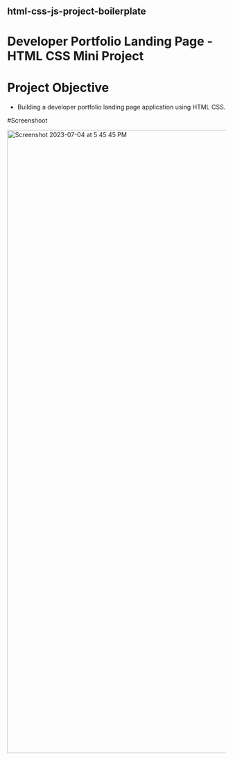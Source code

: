 ## html-css-js-project-boilerplate

# Developer Portfolio Landing Page - HTML CSS Mini Project

# Project Objective

 * Building a developer portfolio landing page application using HTML CSS.

#Screenshoot 

<img width="1439" alt="Screenshot 2023-07-04 at 5 45 45 PM" src="https://github.com/Surjoyday/Developer-Portfolio-Landing-Page---HTML-CSS-Mini-Project---23uk3en52mlp/assets/90568406/a52af6c7-7e55-4021-9c59-26f30c43e6e8">
